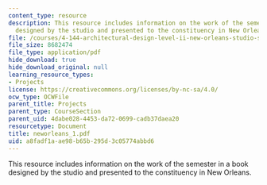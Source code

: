 ```yaml
---
content_type: resource
description: This resource includes information on the work of the semester in a book
  designed by the studio and presented to the constituency in New Orleans.
file: /courses/4-144-architectural-design-level-ii-new-orleans-studio-spring-2006/a8fadf1aae98b65b295d3c05774abbd6_neworleans_1.pdf
file_size: 8682474
file_type: application/pdf
hide_download: true
hide_download_original: null
learning_resource_types:
- Projects
license: https://creativecommons.org/licenses/by-nc-sa/4.0/
ocw_type: OCWFile
parent_title: Projects
parent_type: CourseSection
parent_uid: 4dabe028-4453-da72-0699-cadb37daea20
resourcetype: Document
title: neworleans_1.pdf
uid: a8fadf1a-ae98-b65b-295d-3c05774abbd6
---
```

This resource includes information on the work of the semester in a book designed by the studio and presented to the constituency in New Orleans.
